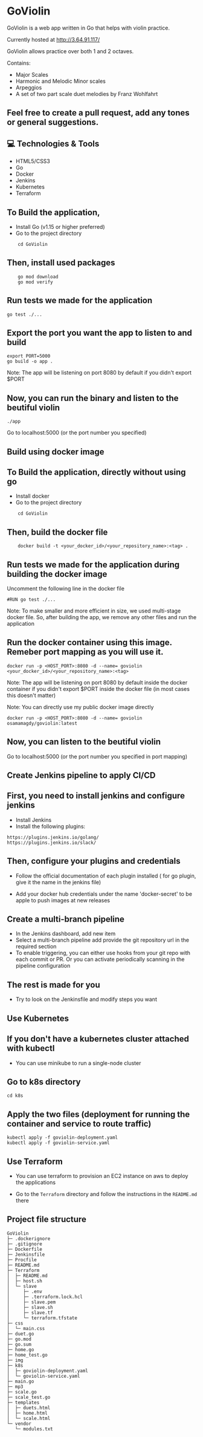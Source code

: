 # GoViolin

GoViolin is a web app written in Go that helps with violin practice.

Currently hosted at http://3.64.91.117/

GoViolin allows practice over both 1 and 2 octaves.

Contains:
* Major Scales
* Harmonic and Melodic Minor scales
* Arpeggios
* A set of two part scale duet melodies by Franz Wohlfahrt


Feel free to create a pull request, add any tones or general suggestions.
------------------------------------------------------------------


💻 Technologies & Tools
--------------

* HTML5/CSS3
* Go
* Docker
* Jenkins
* Kubernetes
* Terraform

To Build the application, 
------------------------
- Install Go (v1.15 or higher preferred)
- Go to the project directory
```
    cd GoViolin
```

Then, install used packages
---------------------------

```
    go mod download
    go mod verify
```

Run tests we made for the application
----------------------------

```
go test ./...
```

Export the port you want the app to listen to and build 
----------------------

```
export PORT=5000
go build -o app .
```

Note: The app will be listening on port 8080 by default if you didn't export $PORT

Now, you can run the binary and listen to the beutiful violin
------------------------------------------------------------------------------------------

```
./app
```
Go to localhost:5000 (or the port number you specified)

## Build using docker image

To Build the application, directly without using go
------------------------
- Install docker
- Go to the project directory
```
    cd GoViolin
```

Then, build the docker file
---------------------------

```
    docker build -t <your_docker_id>/<your_repository_name>:<tag> .
```

Run tests we made for the application during building the docker image
----------------------------
Uncomment the following line in the docker file 

```
#RUN go test ./...
```

Note: To make smaller and more efficient in size, we used multi-stage docker file.
So, after building the app, we remove any other files and run the application

Run the docker container using this image. Remeber port mapping as you will use it.
----------------------

```
docker run -p <HOST_PORT>:8080 -d --name= goviolin <your_docker_id>/<your_repository_name>:<tag>
```

Note: The app will be listening on port 8080 by default inside the docker container if you didn't export $PORT inside the docker file (in most cases this doesn't matter)


Note: You can directly use my public docker image directly


```
docker run -p <HOST_PORT>:8080 -d --name= goviolin osamamagdy/goviolin:latest
```


Now, you can listen to the beutiful violin
------------------------------------------------------------------------------------------

Go to localhost:5000 (or the port number you specified in port mapping)



## Create Jenkins pipeline to apply CI/CD

First, you need to install jenkins and configure jenkins
------------------------
- Install Jenkins
- Install the following plugins:

```
https://plugins.jenkins.io/golang/
https://plugins.jenkins.io/slack/
```

Then, configure your plugins and credentials
---------------------------

- Follow the official documentation of each plugin installed ( for go plugin, give it the name in the jenkins file)

- Add your docker hub credentials under the name 'docker-secret' to be apple to push images at new releases


Create a multi-branch pipeline
----------------------------
- In the Jenkins dashboard, add new item
- Select a multi-branch pipeline add provide the git repository url in the required section
- To enable triggering, you can either use hooks from your git repo with each commit or PR. Or you can activate periodically scanning in the pipeline configuration 


The rest is made for you
----------------------------
- Try to look on the Jenkinsfile and modify steps you want 


## Use Kubernetes

If you don't have a kubernetes cluster attached with kubectl
------------------------
- You can use minikube to run a single-node cluster

Go to k8s directory
------------------------
```
cd k8s
```

Apply the two files (deployment for running the container and service to route traffic)
------------------------
```
kubectl apply -f goviolin-deployment.yaml
kubectl apply -f goviolin-service.yaml

```


## Use Terraform

- You can use terraform to provision an EC2 instance on aws to deploy the applications

- Go to the `Terraform` directory and follow the instructions in the `README.md` there


## Project file structure 
```
GoViolin
├─ .dockerignore
├─ .gitignore
├─ Dockerfile
├─ Jenkinsfile
├─ Procfile
├─ README.md
├─ Terraform
│  ├─ README.md
│  ├─ host.sh
│  └─ slave
│     ├─ .env
│     ├─ .terraform.lock.hcl
│     ├─ slave.pem
│     ├─ slave.sh
│     ├─ slave.tf
│     └─ terraform.tfstate
├─ css
│  └─ main.css
├─ duet.go
├─ go.mod
├─ go.sum
├─ home.go
├─ home_test.go
├─ img
├─ k8s
│  ├─ goviolin-deployment.yaml
│  └─ goviolin-service.yaml
├─ main.go
├─ mp3
├─ scale.go
├─ scale_test.go
├─ templates
│  ├─ duets.html
│  ├─ home.html
│  └─ scale.html
└─ vendor
   └─ modules.txt

```

